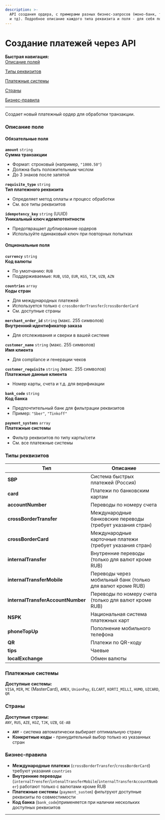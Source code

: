 ```yaml
---
description: >-
  API создания ордера, с примерами разных бизнес-запросов (моно-банк, трансгран
  и тд). Подробное описание каждого типа реквизита и поля - для себя потом уберу
---
```


# Создание платежей через API

**Быстрая навигация:**\
[Описание полей](./#opisanie-pole)&#x20;

[Типы реквизитов ](./#tipy-rekvizitov)

[Платежные системы](./#platezhnye-sistemy)&#x20;

[Страны ](./#strany)

[Бизнес-правила](./#biznes-pravila)

***

Создает новый платежный ордер для обработки транзакции.

### Описание поле

#### Обязательные поля

**`amount`** `string`\
**Сумма транзакции**

* Формат: строковый (например, `"1000.50"`)
* Должна быть положительным числом
* До 3 знаков после запятой

**`requisite_type`** `string`\
**Тип платежного реквизита**

* Определяет метод оплаты и процесс обработки
* См. все типы реквизитов

**`idempotency_key`** `string` (UUID)\
**Уникальный ключ идемпотентности**

* Предотвращает дублирование ордеров
* Используйте одинаковый ключ при повторных попытках

#### Опциональные поля

**`currency`** `string`\
**Код валюты**

* По умолчанию: `RUB`
* Поддерживаемые: `RUB`, `USD`, `EUR`, `KGS`, `TJK`, `UZB`, `AZN`

**`countries`** `array`\
**Коды стран**

* Для международных платежей
* Используется только с `crossBorderTransfer`/`crossBorderCard`
* См. доступные страны

**`merchant_order_id`** `string` (макс. 255 символов)\
**Внутренний идентификатор заказа**

* Для отслеживания и сверки в вашей системе

**`customer_name`** `string` (макс. 255 символов)\
**Имя клиента**

* Для compliance и генерации чеков

**`customer_requisite`** `string` (макс. 255 символов)\
**Платежные данные клиента**

* Номер карты, счета и т.д. для верификации

**`bank_code`** `string`\
**Код банка**

* Предпочтительный банк для фильтрации реквизитов
* Пример: `"Sber"`, `"Tinkoff"`

**`payment_systems`** `array`\
**Платежные системы**

* Фильтр реквизитов по типу карты/сети
* См. все платежные системы

### Типы реквизитов

| Тип                               | Описание                                                   |
| --------------------------------- | ---------------------------------------------------------- |
| **SBP**                           | Система быстрых платежей (Россия)                          |
| **card**                          | Платежи по банковским картам                               |
| **accountNumber**                 | Переводы по номеру счета                                   |
| **crossBorderTransfer**           | Международные банковские переводы (требует указания стран) |
| **crossBorderCard**               | Международные карточные платежи (требует указания стран)   |
| **internalTransfer**              | Внутренние переводы (только для валют кроме RUB)           |
| **internalTransferMobile**        | Переводы через мобильный банк (только для валют кроме RUB) |
| **internalTransferAccountNumber** | Переводы по номеру счета (только для валют кроме RUB)      |
| **NSPK**                          | Национальная система платежных карт                        |
| **phoneTopUp**                    | Пополнение мобильного телефона                             |
| **QR**                            | Платежи по QR-коду                                         |
| **tips**                          | Чаевые                                                     |
| **localExchange**                 | Обмен валюты                                               |

### Платежные системы

**Доступные системы:**\
`VISA`, `MIR`, `MC` (MasterCard), `AMEX`, `UnionPay`, `ELCART`, `KORTI_MILLI`, `HUMO`, `UZCARD`, `QR`

### Страны

**Доступные страны:**\
`ANY`, `RUS`, `AZE`, `KGZ`, `TJK`, `UZB`, `GE-AB`

* **`ANY`** - система автоматически выбирает оптимальную страну
* **Конкретные коды** - принудительный выбор только из указанных стран

### Бизнес-правила

* &#x20;**Международные платежи** (`crossBorderTransfer`/`crossBorderCard`) требуют указания `countries`
* &#x20;**Внутренние переводы** (`internalTrensfer`/`intenalTransferMobile`/`internalTransferAccountNumber`) работают только с валютами кроме RUB
* &#x20;**Платежные системы** (`payment_sustem`) фильтруют доступные реквизиты по совместимости
* &#x20;**Код банка** (`bank_code`)применяется при наличии нескольких доступных реквизитов

***

